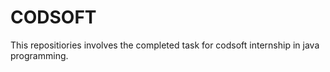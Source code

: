 # CODSOFT
This repositiories involves the completed task for codsoft internship in java programming.
